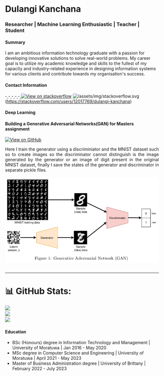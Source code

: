 # Dulangi Kanchana
### Researcher | Machine Learning Enthusiastic | Teacher | Student

#### Summary
I am an ambitious information technology graduate with a passion for developing
innovative solutions to solve real-world problems. My career goal is to utilize my
academic knowledge and skills to the fullest of my capacity and industry-related
experience in designing information systems for various clients and contribute
towards my organisation's success.

#### Contact Information
-<a href="https://stackoverflow.com/users/12017769/dulangi-kanchana" target="_blank"><i class="fab fa-stack-overflow"> </i> </a>
-<a href="https://www.linkedin.com/in/dulangi-kanchana-176b2a112/" target="_blank"><i class="fab fa-linkedin-in"> </i> </a>
-<a href="https://scholar.google.com/citations?user=PzfCGkkAAAAJ&hl=en&oi=ao" target="_blank"><i class="fab fa-google"> </i> </a>
-<a href="https://kanchanardj.medium.com/" target="_blank"><i class="fa fa-medium"> </i> </a>
-<a href="https://www.youtube.com/@dulangikanchana8237" target="_blank"><i class="fab fa-youtube"> </i> </a>
[![View on stackoverflow](https://img.shields.io/stackexchange/stackoverflow/r/12017769)](https://stackoverflow.com/users/12017769/dulangi-kanchana)
![/assets/img/stackoverflow.svg](stackoverflow.svg)(https://stackoverflow.com/users/12017769/dulangi-kanchana)
#### Deep Learning

#### Building a Generative Adversarial Networks(GAN) for Masters assignment


[![View on GitHub](https://img.shields.io/badge/GitHub-View_on_GitHub-blue?logo=GitHub)](https://github.com/DulangiK/Masters-work/blob/main/MSc_assignment2.ipynb)

<div style="text-align: justify">Here I train the generator using a discriminiator and the MNIST dataset such so to create images so the discriminator cannot distinguish is the image generated by the generator or an image of digit present in the original MNIST dataset, finally I save the states of the generator and discriminator in separate pickle files.</div>
<br>
<center><img src="/assets/img/GAN.png"></center>
<br>

---

# 📊 GitHub Stats:
![](https://github-readme-stats.vercel.app/api?username=DulangiK&theme=swift&hide_border=true&include_all_commits=false&count_private=true)<br/>
![](https://github-readme-streak-stats.herokuapp.com/?user=DulangiK&theme=swift&hide_border=true)<br/>
![](https://github-readme-stats.vercel.app/api/top-langs/?username=DulangiK&theme=swift&hide_border=true&include_all_commits=false&count_private=true&layout=compact)


#### Education

- BSc (Honours) degree in Information Technology and Management | University of Moratuwa | Jan 2016 - May 2020
- MSc degree in Computer Science and Engineering | University of Moratuwa | April 2021 - May 2023
- Master of Business Administration degree | University of Brittany | February 2022 - July 2023

